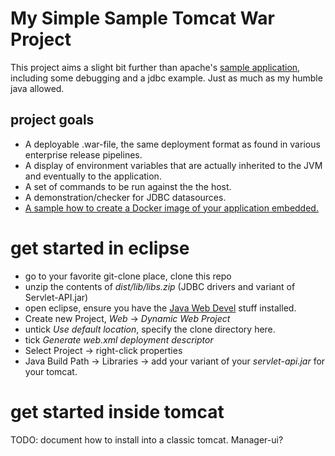 # My Simple Sample Tomcat War Project
This project aims a slight bit further than apache's [sample application](https://tomcat.apache.org/tomcat-7.0-doc/appdev/sample/), including some debugging and a jdbc example. Just as much as my humble java allowed.

## project goals
- A deployable .war-file, the same deployment format as found in various enterprise release pipelines.
- A display of environment variables that are actually inherited to the JVM and eventually to the application.
- A set of commands to be run against the the host. 
- A demonstration/checker for JDBC datasources.
- [A sample how to create a Docker image of your application embedded.](dist/Docker)

# get started in eclipse
- go to your favorite git-clone place, clone this repo
- unzip the contents of _dist/lib/libs.zip_ (JDBC drivers and variant of Servlet-API.jar)
- open eclipse, ensure you have the [Java Web Devel](README.eclipse.md) stuff installed.
- Create new Project, _Web_ -> _Dynamic Web Project_
- untick _Use default location_, specify the clone directory here.
- tick _Generate web.xml deployment descriptor_
- Select Project -> right-click properties
- Java Build Path ->  Libraries -> add your variant of your _servlet-api.jar_ for your tomcat.

# get started inside tomcat
TODO: document how to install into a classic tomcat. Manager-ui?
